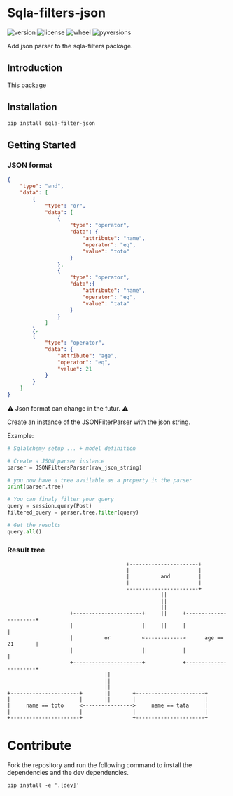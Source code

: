 # Sqla-filters-json

![version](https://img.shields.io/pypi/v/sqla-filters-json.svg)
![license](https://img.shields.io/pypi/l/sqla-filters-json.svg)
![wheel](https://img.shields.io/pypi/wheel/sqla-filters-json.svg)
![pyversions](https://img.shields.io/pypi/pyversions/sqla-filters-json.svg)

Add json parser to the sqla-filters package.

## Introduction 

This package 

## Installation

```bash
pip install sqla-filter-json
```

## Getting Started

### JSON format

```json
{
    "type": "and",
    "data": [
        {
            "type": "or",
            "data": [
                {
                    "type": "operator",
                    "data": {
                        "attribute": "name",
                        "operator": "eq",
                        "value": "toto"
                    }
                },
                {
                    "type": "operator",
                    "data":{
                        "attribute": "name",
                        "operator": "eq",
                        "value": "tata"
                    }
                }
            ]
        },
        {
            "type": "operator",
            "data": {
                "attribute": "age",
                "operator": "eq",
                "value": 21
            }
        }
    ]
}
```
:warning: Json format can change in the futur. :warning:



Create an instance of the JSONFilterParser with the json string.

Example:
```python
# Sqlalchemy setup ... + model definition

# Create a JSON parser instance
parser = JSONFiltersParser(raw_json_string)

# you now have a tree available as a property in the parser
print(parser.tree)

# You can finaly filter your query
query = session.query(Post)
filtered_query = parser.tree.filter(query)

# Get the results
query.all()
```

### Result tree

```
                                      +----------------------+
                                      |                      |
                                      |          and         |
                                      |                      |
                                      -----------------------+
                                                 ||
                                                 ||
                                                 ||
                    +----------------------+     ||     +----------------------+
                    |                      |     ||     |                      |
                    |          or          <------------>      age == 21       |
                    |                      |            |                      |
                    +----------------------+            +----------------------+
                               ||
                               ||
                               ||
+----------------------+       ||       +----------------------+
|                      |       ||       |                      |
|     name == toto     <---------------->     name == tata     |
|                      |                |                      |
+----------------------+                +----------------------+
```

# Contribute

Fork the repository and run the following command to install the dependencies and the dev dependencies.

`pip install -e '.[dev]'`
